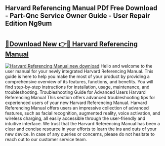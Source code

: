 ## Harvard Referencing Manual PDf Free Download - Part-Qnc Service Owner Guide - User Repair Edition Ng9um

# <h2><a href="http://cf1487.oget.top/?id=Harvard+Referencing+Manual">🔗Download New 👉🔴 Harvard Referencing Manual</a></h2>

[![Harvard Referencing Manual new download](https://i.imgur.com/5g1atiW.png)](http://cf1487.oget.top/?id=Harvard+Referencing+Manual)
Hello and welcome to the user manual for your newly integrated Harvard Referencing Manual. This guide is here to help you make the most of your product by providing a comprehensive overview of its features, functions, and benefits. You will find step-by-step instructions for installation, usage, maintenance, and troubleshooting. Troubleshooting Guide for Advanced Users Harvard Referencing Manual This section offers advanced troubleshooting tips for experienced users of your new Harvard Referencing Manual. Harvard Referencing Manual offers users an impressive collection of advanced features, such as facial recognition, augmented reality, voice activation, and wireless charging, all easily accessible through the user-friendly and intuitive interface. We trust that the Harvard Referencing Manual has been a clear and concise resource in your efforts to learn the ins and outs of your new device. In case of any queries or concerns, please do not hesitate to reach out to our customer service team.

